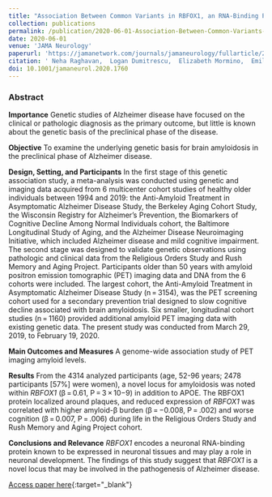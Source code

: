 ```yaml
---
title: "Association Between Common Variants in RBFOX1, an RNA-Binding Protein, and Brain Amyloidosis in Early and Preclinical Alzheimer Disease"
collection: publications
permalink: /publication/2020-06-01-Association-Between-Common-Variants-in-RBFOX1-an-RNA-Binding-Protein-and-Brain-Amyloidosis-in-Early-and-Preclinical-Alzheimer-Disease
date: 2020-06-01
venue: 'JAMA Neurology'
paperurl: 'https://jamanetwork.com/journals/jamaneurology/fullarticle/2767374'
citation: ' Neha Raghavan,  Logan Dumitrescu,  Elizabeth Mormino,  Emily Mahoney,  Annie Lee,  Yizhe Gao,  Murat Bilgel,  David Goldstein,  Theresa Harrison,  Corinne Engelman,  Andrew Saykin,  Christopher Whelan,  Jimmy Liu,  William Jagust,  Marilyn Albert,  Sterling Johnson,  Hyun-Sik Yang,  Keith Johnson,  Paul Aisen,  Susan Resnick,  Reisa Sperling,  Philip Jager,  Julie Schneider,  David Bennett,  Matthew Schrag,  Badri Vardarajan,  Timothy Hohman,  Richard Mayeux, &quot;Association Between Common Variants in RBFOX1, an RNA-Binding Protein, and Brain Amyloidosis in Early and Preclinical Alzheimer Disease.&quot; JAMA Neurology, 2020.'
doi: 10.1001/jamaneurol.2020.1760
---
```


### Abstract

**Importance**  Genetic studies of Alzheimer disease have focused on the clinical or pathologic diagnosis as the primary outcome, but little is known about the genetic basis of the preclinical phase of the disease.

**Objective**  To examine the underlying genetic basis for brain amyloidosis in the preclinical phase of Alzheimer disease.

**Design, Setting, and Participants**  In the first stage of this genetic association study, a meta-analysis was conducted using genetic and imaging data acquired from 6 multicenter cohort studies of healthy older individuals between 1994 and 2019: the Anti-Amyloid Treatment in Asymptomatic Alzheimer Disease Study, the Berkeley Aging Cohort Study, the Wisconsin Registry for Alzheimer’s Prevention, the Biomarkers of Cognitive Decline Among Normal Individuals cohort, the Baltimore Longitudinal Study of Aging, and the Alzheimer Disease Neuroimaging Initiative, which included Alzheimer disease and mild cognitive impairment. The second stage was designed to validate genetic observations using pathologic and clinical data from the Religious Orders Study and Rush Memory and Aging Project. Participants older than 50 years with amyloid positron emission tomographic (PET) imaging data and DNA from the 6 cohorts were included. The largest cohort, the Anti-Amyloid Treatment in Asymptomatic Alzheimer Disease Study (n = 3154), was the PET screening cohort used for a secondary prevention trial designed to slow cognitive decline associated with brain amyloidosis. Six smaller, longitudinal cohort studies (n = 1160) provided additional amyloid PET imaging data with existing genetic data. The present study was conducted from March 29, 2019, to February 19, 2020.

**Main Outcomes and Measures**  A genome-wide association study of PET imaging amyloid levels.

**Results**  From the 4314 analyzed participants (age, 52-96 years; 2478 participants [57%] were women), a novel locus for amyloidosis was noted within *RBFOX1* (β = 0.61, P = 3 × 10−9) in addition to APOE. The RBFOX1 protein localized around plaques, and reduced expression of *RBFOX1* was correlated with higher amyloid-β burden (β = −0.008, P = .002) and worse cognition (β = 0.007, P = .006) during life in the Religious Orders Study and Rush Memory and Aging Project cohort.

**Conclusions and Relevance**  *RBFOX1* encodes a neuronal RNA-binding protein known to be expressed in neuronal tissues and may play a role in neuronal development. The findings of this study suggest that *RBFOX1* is a novel locus that may be involved in the pathogenesis of Alzheimer disease.

[Access paper here](https://jamanetwork.com/journals/jamaneurology/fullarticle/2767374){:target="_blank"}